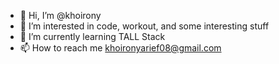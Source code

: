 - 👋 Hi, I’m @khoirony
- 👀 I’m interested in code, workout, and some interesting stuff
- 🌱 I’m currently learning TALL Stack
- 📫 How to reach me khoironyarief08@gmail.com

<!---
khoirony/khoirony is a ✨ special ✨ repository because its `README.md` (this file) appears on your GitHub profile.
You can click the Preview link to take a look at your changes.
--->
